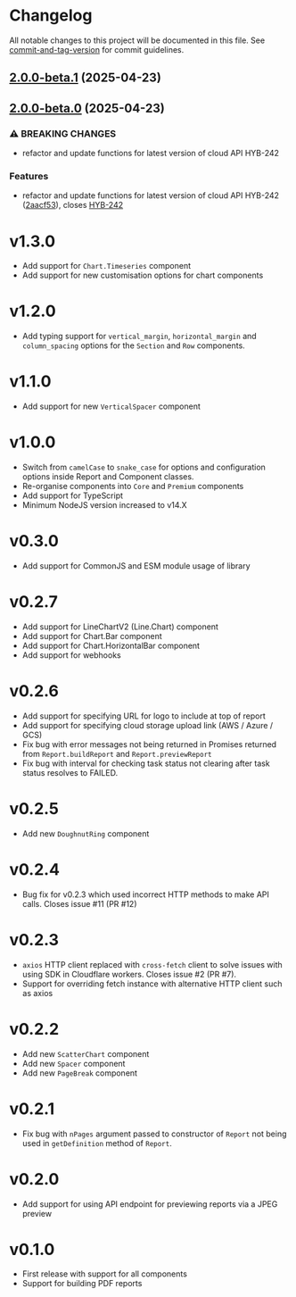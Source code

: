 # Changelog

All notable changes to this project will be documented in this file. See [commit-and-tag-version](https://github.com/absolute-version/commit-and-tag-version) for commit guidelines.

## [2.0.0-beta.1](https://github.com/hybiscus-dev/nodejs-hybiscus-sdk/compare/v2.0.0-beta.0...v2.0.0-beta.1) (2025-04-23)

## [2.0.0-beta.0](https://github.com/hybiscus-dev/nodejs-hybiscus-sdk/compare/v1.3.0...v2.0.0-beta.0) (2025-04-23)


### ⚠ BREAKING CHANGES

* refactor and update functions for latest version of cloud API HYB-242

### Features

* refactor and update functions for latest version of cloud API HYB-242 ([2aacf53](https://github.com/hybiscus-dev/nodejs-hybiscus-sdk/commit/2aacf533c2728e9089664e07b2b6721f0afa5c92)), closes [HYB-242](https://hybiscus.atlassian.net/jira/software/projects/HYB/boards/1?selectedIssue=HYB-242)

# v1.3.0
- Add support for `Chart.Timeseries` component
- Add support for new customisation options for chart components
# v1.2.0
- Add typing support for `vertical_margin`, `horizontal_margin` and
  `column_spacing` options for the `Section` and `Row` components.
# v1.1.0
- Add support for new `VerticalSpacer` component
# v1.0.0
- Switch from `camelCase` to `snake_case` for options and configuration options inside Report and Component classes.
- Re-organise components into `Core` and `Premium` components
- Add support for TypeScript
- Minimum NodeJS version increased to v14.X
# v0.3.0
- Add support for CommonJS and ESM module usage of library
# v0.2.7
- Add support for LineChartV2 (Line.Chart) component
- Add support for Chart.Bar component
- Add support for Chart.HorizontalBar component
- Add support for webhooks
# v0.2.6
- Add support for specifying URL for logo to include at top of report
- Add support for specifying cloud storage upload link (AWS / Azure / GCS)
- Fix bug with error messages not being returned in Promises returned from `Report.buildReport` and `Report.previewReport`
- Fix bug with interval for checking task status not clearing after task status resolves to FAILED.
# v0.2.5
- Add new `DoughnutRing` component
# v0.2.4
- Bug fix for v0.2.3 which used incorrect HTTP methods to make API calls. Closes issue #11 (PR #12)
# v0.2.3
- `axios` HTTP client replaced with `cross-fetch` client to solve issues with using SDK in Cloudflare workers. Closes issue #2 (PR #7).
- Support for overriding fetch instance with alternative HTTP client such as axios
# v0.2.2
- Add new `ScatterChart` component
- Add new `Spacer` component
- Add new `PageBreak` component
# v0.2.1
- Fix bug with `nPages` argument passed to constructor of `Report` not being
  used in `getDefinition` method of `Report`.
# v0.2.0
- Add support for using API endpoint for previewing reports via a JPEG preview
# v0.1.0
- First release with support for all components
- Support for building PDF reports
